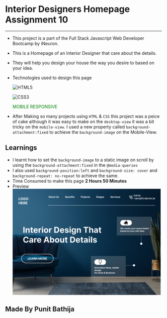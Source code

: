 # Interior Designers Homepage Assignment 10

---

- This project is a part of the Full Stack Javascript Web Developer Bootcamp by iNeuron.
- This is a Homepage of an Interior Designer that care about the details.
- They will help you design your house the way you desire to based on your idea.
- Technologies used to design this page

  ![HTML5](https://img.shields.io/badge/html5-%23E34F26.svg?style=for-the-badge&logo=html5&logoColor=white)

  ![CSS3](https://img.shields.io/badge/css3-%231572B6.svg?style=for-the-badge&logo=css3&logoColor=white)

  <p style="color: green">MOBILE RESPONSIVE</p>

- After Making so many projects using `HTML` & `CSS` this project was a peice of cake although it was easy to make on the `desktop-view` it was a bit tricky on the `mobile-view`. I used a new property called `background-attachment:fixed` to achieve the `background-image` on the Mobile-View.

## Learnings

- I learnt how to set the `background-image` to a static image on scroll by using the `background-attachment:fixed` in the `@media-queries`
- I also used `background-position:left` and `background-size: cover` and `background-repeat: no-repeat` to achieve the same.
- Time Consumed to make this page **2 Hours 50 Minutes**
- Preview
  ![preview](./10.png)

## Made By Punit Bathija
